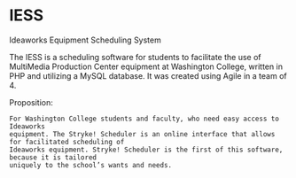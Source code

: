 # IESS
Ideaworks Equipment Scheduling System


The IESS is a scheduling software for students to facilitate the use of MultiMedia Production Center equipment at Washington College, written in PHP and utilizing a MySQL database. It was created using Agile in a team of 4.


Proposition:

    For Washington College students and faculty, who need easy access to Ideaworks 
    equipment. The Stryke! Scheduler is an online interface that allows for facilitated scheduling of 
    Ideaworks equipment. Stryke! Scheduler is the first of this software, because it is tailored 
    uniquely to the school’s wants and needs.
